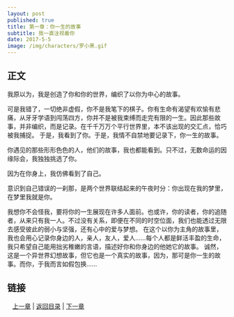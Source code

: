 ```yaml
---
layout: post
published: true
title: 第一章：你一生的故事
subtitle: 我一直注视着你
date: 2017-5-5
image: /img/characters/罗小黑.gif
---
```


## 正文

我原以为，我是创造了你和你的世界，编织了以你为中心的故事。

可是我错了，一切绝非虚假，你不是我笔下的棋子。你有生命有渴望有欢愉有悲痛，从牙牙学语到闯荡四方，你并不是被我束缚而走完有限的一生。因此那些故事，并非编织，而是记录。在千千万万个平行世界里，本不该出现的交汇点，恰巧被我捕捉。
于是，我看到了你。于是，我情不自禁地要记录下，你一生的故事。

你遇见的那些形形色色的人，他们的故事，我也都能看到。只不过，无数命运的因缘际会，我独独挑选了你。

因为在你身上，我仿佛看到了自己。

意识到自己错误的一刹那，是两个世界联结起来的午夜时分：你出现在我的梦里，在梦里我就是你。

我想你不会怪我，要将你的一生展现在许多人面前。也或许，你的读者，你的追随者，从来只有我一人。不过没有关系，即便在不同的时空位面，我们也能透过无限去感受彼此的弱小与坚强，还有心中的爱与梦想。
在这个以你为主角的故事里，我也会用心记录你身边的人，亲人，友人，爱人……每个人都是鲜活丰盈的生命，我只希望自己能用拙劣稚嫩的言语，描述好你和你身边的他她它的故事。
诚然，这是一个异世界幻想故事，但它也是一个真实的故事，因为，那可是你一生的故事。而你，于我而言如假包换……


## 链接




    [上一章](/Novels/chap-pre) | [返回目录](/Novels/index) | [下一章](/Novels/chap-one) 





